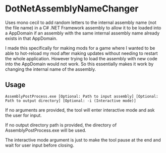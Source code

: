 # DotNetAssemblyNameChanger
Uses mono cecil to add random letters to the internal assembly name (not the file name) in a C# .NET Framework assembly to allow it to be loaded into a AppDomain if an assembly with the same internal assembly name already exists in that AppDomain.

I made this specifically for making mods for a game where I wanted to be able to hot-reload my mod after making updates without needing to restart the whole application. However trying to load the assembly with new code into the AppDomain would not work. So this essentially makes it work by changing the internal name of the assembly.

## Usage

`AssemblyPostProcess.exe [Optional: Path to input assembly] [Optional: Path to output directory] [Optional: -i (Interactive mode)]`

If no arguments are provided, the tool will enter interactive mode and ask the user for input.

If no output directory path is provided, the directory of AssemblyPostProcess.exe will be used.

The interactive mode argument is just to make the tool pause at the end and wait for user input before closing.
